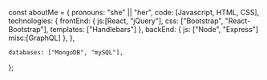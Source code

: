 const aboutMe = {
    pronouns: "she" || "her",
    code: [Javascript, HTML, CSS],
    technologies: {
        frontEnd: {
            js:[React, "jQuery"],
            css: ["Bootstrap", "React-Bootstrap"],
            templates: ["Handlebars"]
        },
        backEnd: {
            js: ["Node", "Express"]
            misc:[GraphQL]
        },
    },

    databases: ["MongoDB", "mySQL"],
};
